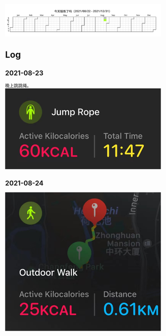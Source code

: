 ![](/Workout/workout.svg)

# Log

## 2021-08-23

晚上跳跳绳。
![](/Workout/0823-jump-rope.jpeg)

## 2021-08-24

![](/Workout/0824-outdoor-walk.jpeg)
